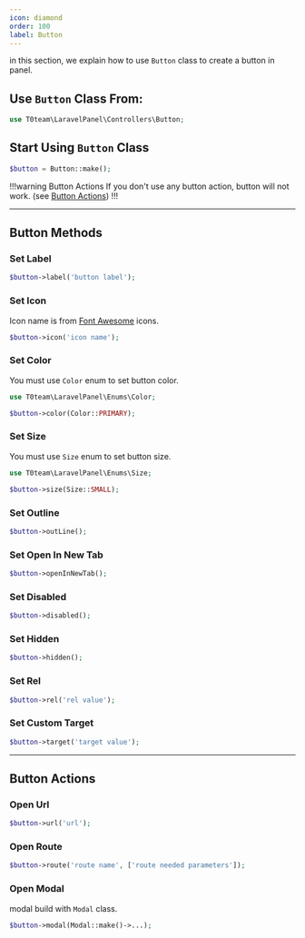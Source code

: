 ```yaml
---
icon: diamond
order: 100
label: Button
---
```


in this section, we explain how to use `Button` class to create a button in panel.

## Use `Button` Class From:

```php
use T0team\LaravelPanel\Controllers\Button;
```

## Start Using `Button` Class

```php
$button = Button::make();
```

!!!warning Button Actions
If you don't use any button action, button will not work. (see [Button Actions](/components/button#button-actions))
!!!

----
## Button Methods

### Set Label

```php
$button->label('button label');
```

### Set Icon

Icon name is from [Font Awesome](https://fontawesome.com/icons) icons.

```php
$button->icon('icon name');
```

### Set Color

You must use `Color` enum to set button color.

```php
use T0team\LaravelPanel\Enums\Color;

$button->color(Color::PRIMARY);
```

### Set Size

You must use `Size` enum to set button size.

```php
use T0team\LaravelPanel\Enums\Size;

$button->size(Size::SMALL);
```

### Set Outline

```php
$button->outLine();
```

### Set Open In New Tab
```php
$button->openInNewTab();
```

### Set Disabled

```php
$button->disabled();
```

### Set Hidden

```php
$button->hidden();
```

### Set Rel
    
```php  
$button->rel('rel value');
```

### Set Custom Target

```php
$button->target('target value');
```

----
## Button Actions

### Open Url

```php
$button->url('url');
```

### Open Route

```php 
$button->route('route name', ['route needed parameters']);
```

### Open Modal

modal build with `Modal` class.

```php
$button->modal(Modal::make()->...);
```
